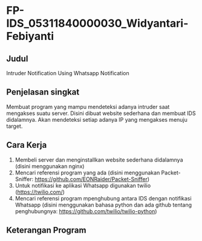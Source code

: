 # FP-IDS_05311840000030_Widyantari-Febiyanti

## Judul 
Intruder Notification Using Whatsapp Notification

## Penjelasan singkat
Membuat program yang mampu mendeteksi adanya intruder saat mengakses suatu server. Disini dibuat website sederhana dan membuat IDS didalamnya. Akan mendeteksi setiap adanya IP yang mengakses menuju target. 

## Cara Kerja 
1. Membeli server dan menginstallkan website sederhana didalamnya (disini menggunakan nginx) 
2. Mencari referensi program yang ada (disini menggunakan Packet-Sniffer: https://github.com/EONRaider/Packet-Sniffer)
3. Untuk notifikasi ke aplikasi Whatsapp digunakan twilio (https://twilio.com/)
4. Mencari referensi program mpenghubung antara IDS dengan notifikasi Whatsapp 
(disini menggunakan bahasa python dan ada github tentang penghubungnya: https://github.com/twilio/twilio-python)

## Keterangan Program
